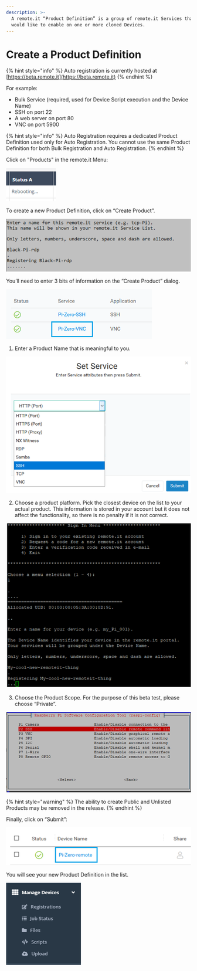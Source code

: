 ```yaml
---
description: >-
  A remote.it “Product Definition” is a group of remote.it Services that you
  would like to enable on one or more cloned Devices.
---
```


# Create a Product Definition

{% hint style="info" %}
Auto registration is currently hosted at [https://beta.remote.it](https://beta.remote.it)
{% endhint %}

For example:

* Bulk Service \(required, used for Device Script execution and the Device Name\)
* SSH on port 22
* A web server on port 80
* VNC on port 5900

{% hint style="info" %}
Auto Registration requires a dedicated Product Definition used only for Auto Registration. You cannot use the same Product Definition for both Bulk Registration and Auto Registration.
{% endhint %}

Click on "Products" in the remote.it Menu:

![](../../.gitbook/assets/image%20%28147%29.png)

To create a new Product Definition, click on “Create Product”.

![](../../.gitbook/assets/image%20%28198%29.png)

You’ll need to enter 3 bits of information on the “Create Product” dialog.

![](../../.gitbook/assets/image%20%28109%29.png)

1. Enter a Product Name that is meaningful to you.

![](../../.gitbook/assets/image%20%28385%29.png)

2. Choose a product platform.  Pick the closest device on the list to your actual product.  This information is stored in your account but it does not affect the functionality, so there is no penalty if it is not correct.

![](../../.gitbook/assets/image%20%28213%29.png)

3. Choose the Product Scope.  For the purpose of this beta test, please choose “Private”.

![](../../.gitbook/assets/image%20%28104%29.png)

{% hint style="warning" %}
The ability to create Public and Unlisted Products may be removed in the release.
{% endhint %}

Finally, click on “Submit”:

![](../../.gitbook/assets/image%20%28170%29.png)

You will see your new Product Definition in the list.

![](../../.gitbook/assets/image%20%28295%29.png)

